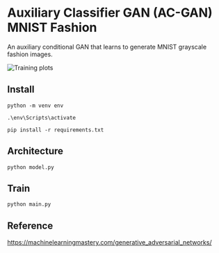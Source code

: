 # Auxiliary Classifier GAN (AC-GAN) MNIST Fashion
An auxiliary conditional GAN that learns to generate MNIST grayscale fashion images.

 ![Training plots](training-plots.gif)

## Install

```
python -m venv env

.\env\Scripts\activate

pip install -r requirements.txt
```

## Architecture

```
python model.py
```

## Train

```
python main.py
```

## Reference

https://machinelearningmastery.com/generative_adversarial_networks/
